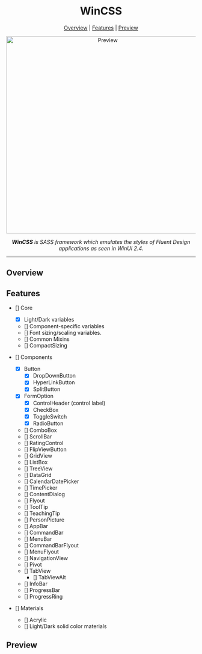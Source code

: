 <h1 align="center">WinCSS</h1>
  
<p align="center">
  <a href="#overview">Overview</a> |
  <a href="#Features">Features</a> |
  <a href="https://tropix126.github.io/WinCSS" href="#docs">Preview</a>
</p>

<p align="center">
  <img alt="Preview" width="524" src="https://i.imgur.com/PEXdZv4.png">
<p align="center">

<p align="center">
  <i><strong>WinCSS</strong> is SASS framework which emulates the styles of Fluent Design applications as seen in WinUI 2.4.</i>
</p>

<hr>

## Overview

## Features

  - [] Core
    - [x] Light/Dark variables
    - [] Component-specific variables
    - [] Font sizing/scaling variables.
    - [] Common Mixins
    - [] CompactSizing
    
  - [] Components
    - [x] Button
      - [x] DropDownButton
      - [x] HyperLinkButton
      - [x] SplitButton
    - [x] FormOption
      - [x] ControlHeader (control label)
      - [x] CheckBox
      - [x] ToggleSwitch
      - [x] RadioButton
    - [] ComboBox
    - [] ScrollBar
    - [] RatingControl
    - [] FlipViewButton
    - [] GridView
    - [] ListBox
    - [] TreeView
    - [] DataGrid
    - [] CalendarDatePicker
    - [] TimePicker
    - [] ContentDialog
    - [] Flyout
    - [] ToolTip
    - [] TeachingTip
    - [] PersonPicture
    - [] AppBar
    - [] CommandBar
    - [] MenuBar
    - [] CommandBarFlyout
    - [] MenuFlyout
    - [] NavigationView
    - [] Pivot
    - [] TabView
      - [] TabViewAlt
    - [] InfoBar
    - [] ProgressBar
    - [] ProgressRing
    
  - [] Materials
    - [] Acrylic
    - [] Light/Dark solid color materials

## Preview
